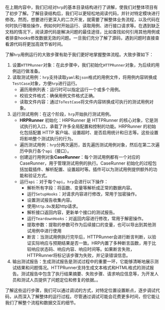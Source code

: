 在上期内容中，我们已经对`hrp`的基本目录结构进行了讲解，使我们对整体项目有了初步了解。了解目录结构后，我们可以更轻松地阅读代码，并针对特定模块进行修改。然而，想要进行更深入的二次开发，就需要了解整体业务流程，以及代码在何时执行哪些操作，例如何时开始运行、读取用例、进行接口请求等。在遇到缺乏文档的情况下，阅读源代码是解决问题的最佳途径，比如查找如何引用其他用例或者排查hooks修改数据无效的问题。一旦我们充分了解了源码，遇到问题时直接查看源代码将更加高效节省时间。

了解`hrp`用例运行的大致步骤有助于我们更好地掌握整体流程。大致步骤如下：

1. 设置`HTTPRunner`对象：在此步骤中，我们初始化`HTTPRunner`对象，为后续的用例运行做准备。
2. 读取测试用例：`hrp`支持读取`yaml`和`json`格式的用例文件，将用例内容转换成`TestCase`对象，方便`hrp`进行运行。
   - 遍历用例列表：运行时可以指定运行一个或多个用例。
   - 校验文件格式：确保用例文件格式正确。
   - 读取文件内容：通过`ToTestCase`将文件内容转换成可执行的测试用例对象。
3. 运行测试用例：在这个阶段，`hrp`开始执行测试用例。
   - **HRPRunner** 初始化：HRPRunner 是 HTTPRunner 的核心对象，它是测试执行的入口，承载了许多全局配置和控制的功能。HRPRunner 的初始化包括配置 HTTP 客户端、设置超时、是否启用统计和日志等。这些设置将影响整个测试执行的行为。
   - 遍历测试用例：`hrp`分两次遍历，首先遍历测试用例对象，然后在第二次遍历中执行各个`api`（接口）。
   - 创建运行用例对象**CaseRunner**：每个测试用例都有一个对应的 CaseRunner，用于管理测试用例的执行。CaseRunner 初始化的过程包括加载插件、解析配置、设置超时等。插件可以为测试用例提供额外的功能和验证方式。
   - 运行`api`：对于每个`api`，`hrp`会进行以下操作：
     - 解析所有字段：将函数、变量等解析成正常的数据内容。
     - 运行`SetupHooks`：对请求内容进行修改，常用于加密操作。
     - 设置测试报告收集内容。
     - 使用`http.Do`发起http请求。
     - 解析接口返回内容，更新单个接口的测试报告。
     - 运行`TeardownHooks`：对返回内容进行修改，常用于解密操作。
     - 提取参数：提取的参数可作为后续接口的变量，也可以导出到其他测试用例中进行使用
     - 断言：当测试用例执行完毕后，HTTPRunner会进行断言判断，以验证实际响应与预期结果是否一致。HRP内置了多种断言函数，用于比较响应状态码、响应内容、响应时间等。如果断言失败，HTTPRunner将标记该步骤为失败，并记录错误信息。
4. 输出测试报告：生成测试报告是测试过程中的重要一环，它能够清晰地展示测试结果和问题情况。HTTPRunner支持生成文本格式和HTML格式的测试报告。测试报告中包含了执行结果摘要、失败步骤、请求响应信息等，为开发人员和测试人员提供了问题定位和修复的依据。。

了解这些运行步骤，我们可以通过调试的方式，对特定位置设置断点，逐步调试代码，从而深入了解整体的运行过程。尽管通过调试可能会花费更多时间，但它能让我们了解整个流程和数据交互的细节。